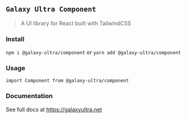 ## `Galaxy Ultra Component`

> A UI library for React built with TailwindCSS

### Install

`npm i @galaxy-ultra/component`
or
`yarn add @galaxy-ultra/component`

### Usage
```
import Component from @galaxy-ultra/component
```
### Documentation
See full docs at https://galaxyultra.net
